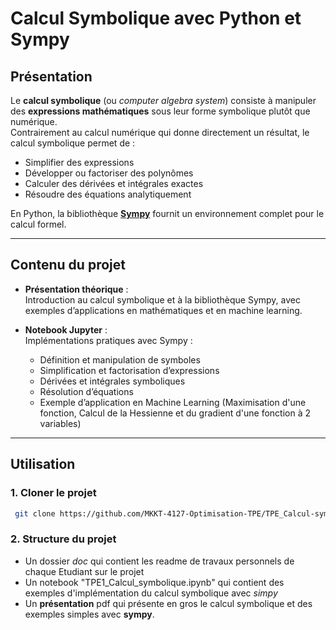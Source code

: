 #  Calcul Symbolique avec Python et Sympy

## Présentation

Le **calcul symbolique** (ou *computer algebra system*) consiste à manipuler des **expressions mathématiques** sous leur forme symbolique plutôt que numérique.  
Contrairement au calcul numérique qui donne directement un résultat, le calcul symbolique permet de :
- Simplifier des expressions
- Développer ou factoriser des polynômes
- Calculer des dérivées et intégrales exactes
- Résoudre des équations analytiquement

En Python, la bibliothèque **[Sympy](https://www.sympy.org/)** fournit un environnement complet pour le calcul formel.

---

## Contenu du projet

- **Présentation théorique** :  
  Introduction au calcul symbolique et à la bibliothèque Sympy, avec exemples d’applications en mathématiques et en machine learning.

- **Notebook Jupyter** :  
  Implémentations pratiques avec Sympy :  
  - Définition et manipulation de symboles  
  - Simplification et factorisation d’expressions  
  - Dérivées et intégrales symboliques  
  - Résolution d’équations  
  - Exemple d’application en Machine Learning (Maximisation d'une fonction, Calcul de la Hessienne et du gradient d'une fonction à 2 variables)

---

##  Utilisation

### 1. Cloner le projet
```bash
 git clone https://github.com/MKKT-4127-Optimisation-TPE/TPE_Calcul-symbolique.git
```
### 2. Structure du projet
- Un dossier *doc* qui contient les readme de travaux personnels de chaque Etudiant sur le projet 
- Un notebook "TPE1_Calcul_symbolique.ipynb" qui contient des exemples d'implémentation du calcul symbolique avec *simpy*
- Un **présentation** pdf qui présente en gros le calcul symbolique et des exemples simples avec **sympy**.
